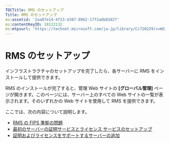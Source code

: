 ```yaml
---
TOCTitle: RMS のセットアップ
Title: RMS のセットアップ
ms:assetid: '2aa07e14-4f23-4387-8962-17f2a6b83d27'
ms:contentKeyID: 18122132
ms:mtpsurl: 'https://technet.microsoft.com/ja-jp/library/Cc720229(v=WS.10)'
---
```


RMS のセットアップ
==================

インフラストラクチャのセットアップを完了したら、各サーバーに RMS をインストールして提供できます。

RMS のインストールが完了すると、管理 Web サイトの **\[グローバル管理\]** ページが開きます。このページには、サーバー上のすべての Web サイトの一覧が表示されます。そのいずれかの Web サイトを使用して RMS を提供できます。

ここでは、次の内容について説明します。

-   [RMS の FIPS 準拠の問題](https://technet.microsoft.com/720bdace-dcd8-431e-b0fa-01193782fe0b)
-   [最初のサーバーの証明サービスとライセンス サービスのセットアップ](https://technet.microsoft.com/cce29a2f-984f-48ed-9187-0eb68286ec5b)
-   [証明およびライセンスをサポートするサーバーの追加](https://technet.microsoft.com/089ceb62-2a96-444f-ab42-1d5deaabd0c3)
